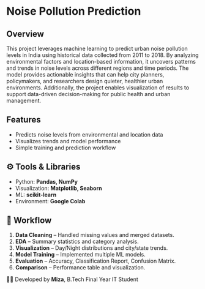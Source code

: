 # Noise Pollution Prediction

## Overview

This project leverages machine learning to predict urban noise pollution levels in India using historical data collected from 2011 to 2018. By analyzing environmental factors and location-based information, it uncovers patterns and trends in noise levels across different regions and time periods. The model provides actionable insights that can help city planners, policymakers, and researchers design quieter, healthier urban environments. Additionally, the project enables visualization of results to support data-driven decision-making for public health and urban management.

## Features

- Predicts noise levels from environmental and location data
- Visualizes trends and model performance
- Simple training and prediction workflow

## ⚙️ Tools & Libraries
- Python: **Pandas, NumPy**  
- Visualization: **Matplotlib, Seaborn**  
- ML: **scikit-learn**  
- Environment: **Google Colab**

## 🔎 Workflow
1. **Data Cleaning** – Handled missing values and merged datasets.  
2. **EDA** – Summary statistics and category analysis.  
3. **Visualization** – Day/Night distributions and city/state trends.  
4. **Model Training** – Implemented multiple ML models.  
5. **Evaluation** – Accuracy, Classification Report, Confusion Matrix.  
6. **Comparison** – Performance table and visualization.



👨‍💻 Developed by **Miza**, B.Tech Final Year IT Student
